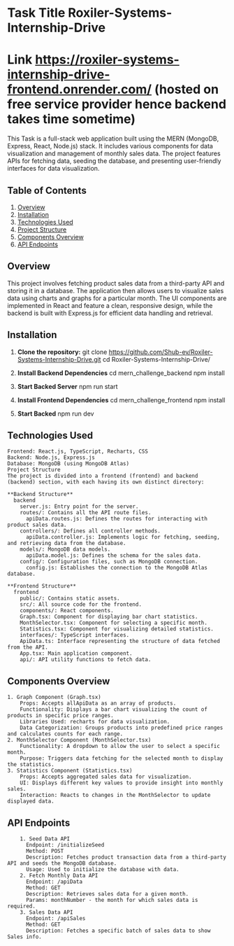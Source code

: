 # Task Title Roxiler-Systems-Internship-Drive

# Link https://roxiler-systems-internship-drive-frontend.onrender.com/ (hosted on free service provider hence backend takes time sometime)

This Task is a full-stack web application built using the MERN (MongoDB, Express, React, Node.js) stack. It includes various components for data visualization and management of monthly sales data. The project features APIs for fetching data, seeding the database, and presenting user-friendly interfaces for data visualization.

## Table of Contents

1. [Overview](#overview)
2. [Installation](#installation)
3. [Technologies Used](#technologies-used)
4. [Project Structure](#project-structure)
5. [Components Overview](#components-overview)
6. [API Endpoints](#api-endpoints)

## Overview

This project involves fetching product sales data from a third-party API and storing it in a database. The application then allows users to visualize sales data using charts and graphs for a particular month. The UI components are implemented in React and feature a clean, responsive design, while the backend is built with Express.js for efficient data handling and retrieval.

## Installation

1. **Clone the repository:**
   git clone https://github.com/Shub-ev/Roxiler-Systems-Internship-Drive.git
   cd Roxiler-Systems-Internship-Drive/

2. **Install Backend Dependencies**
   cd mern_challenge_backend
   npm install

3. **Start Backed Server**
   npm run start
   
4. **Install Frontend Dependencies**
   cd mern_challenge_frontend
   npm install

5. **Start Backed**
   npm run dev

## Technologies Used
    Frontend: React.js, TypeScript, Recharts, CSS
    Backend: Node.js, Express.js
    Database: MongoDB (using MongoDB Atlas)
    Project Structure
    The project is divided into a frontend (frontend) and backend (backend) section, with each having its own distinct directory:

    **Backend Structure**
      backend
        server.js: Entry point for the server.
        routes/: Contains all the API route files.
          apiData.routes.js: Defines the routes for interacting with product sales data.
        controllers/: Defines all controller methods.
          apiData.controller.js: Implements logic for fetching, seeding, and retrieving data from the database.
        models/: MongoDB data models.
          apiData.model.js: Defines the schema for the sales data.
        config/: Configuration files, such as MongoDB connection.
          config.js: Establishes the connection to the MongoDB Atlas database.
        
    **Frontend Structure**
      frontend
        public/: Contains static assets.
        src/: All source code for the frontend.
        components/: React components.
        Graph.tsx: Component for displaying bar chart statistics.
        MonthSelector.tsx: Component for selecting a specific month.
        Statistics.tsx: Component for visualizing detailed statistics.
        interfaces/: TypeScript interfaces.
        ApiData.ts: Interface representing the structure of data fetched from the API.
        App.tsx: Main application component.
        api/: API utility functions to fetch data.

        
## Components Overview
    1. Graph Component (Graph.tsx)
        Props: Accepts allApiData as an array of products.
        Functionality: Displays a bar chart visualizing the count of products in specific price ranges.
        Libraries Used: recharts for data visualization.
        Data Categorization: Groups products into predefined price ranges and calculates counts for each range.
    2. MonthSelector Component (MonthSelector.tsx)
        Functionality: A dropdown to allow the user to select a specific month.
        Purpose: Triggers data fetching for the selected month to display the statistics.
    3. Statistics Component (Statistics.tsx)
        Props: Accepts aggregated sales data for visualization.
        UI: Displays different key values to provide insight into monthly sales.
        Interaction: Reacts to changes in the MonthSelector to update displayed data.


## API Endpoints
        1. Seed Data API
          Endpoint: /initializeSeed
          Method: POST
          Description: Fetches product transaction data from a third-party API and seeds the MongoDB database.
          Usage: Used to initialize the database with data.
        2. Fetch Monthly Data API
          Endpoint: /apiData
          Method: GET
          Description: Retrieves sales data for a given month.
          Params: monthNumber - the month for which sales data is required.
        3. Sales Data API
          Endpoint: /apiSales
          Method: GET
          Description: Fetches a specific batch of sales data to show Sales info.
